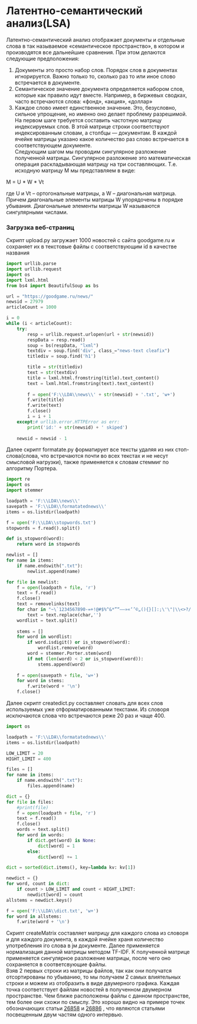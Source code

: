 # Латентно-семантический анализ(LSA)
Латентно-семантический анализ отображает документы и отдельные слова в так называемое «семантическое пространство», в котором и производятся все дальнейшие сравнения. При этом делаются следующие предположения:
<br>
1) Документы это просто набор слов. Порядок слов в документах игнорируется. Важно только то, сколько раз то или иное слово встречается в документе.<br>
2) Семантическое значение документа определяется набором слов, которые как правило идут вместе. Например, в биржевых сводках, часто встречаются слова: «фонд», «акция», «доллар»<br>
3) Каждое слово имеет единственное значение. Это, безусловно, сильное упрощение, но именно оно делает проблему разрешимой.<br>
На первом шаге требуется составить частотную матрицу индексируемых слов. В этой матрице строки соответствуют индексированным словам, а столбцы — документам. В каждой ячейке матрицы указано какое количество раз слово встречается в соответствующем документе. <br>
Следующим шагом мы проводим сингулярное разложение полученной матрицы. Сингулярное разложение это математическая операция раскладывающая матрицу на три составляющих. Т.е. исходную матрицу M мы представляем в виде: <br>

M = U * W * Vt

где U и Vt – ортогональные матрицы, а W – диагональная матрица. Причем диагональные элементы матрицы W упорядочены в порядке убывания. Диагональные элементы матрицы W называются сингулярными числами.

### Загрузка веб-страниц

Скрипт upload.py загружает 1000 новостей с сайта goodgame.ru и сохраняет их в текстовые файлы с соответствующим id в качестве названия

```python
import urllib.parse
import urllib.request
import os
import lxml.html
from bs4 import BeautifulSoup as bs

url = "https://goodgame.ru/news/"
newsid = 27979
articleCount = 1000

i = 0
while (i < articleCount):
	try:
		resp = urllib.request.urlopen(url + str(newsid))
		respData = resp.read()
		soup = bs(respData, "lxml")
		textdiv = soup.find('div', class_="news-text cleafix")
		titlediv = soup.find('h1')

		title = str(titlediv)
		text = str(textdiv)
		title = lxml.html.fromstring(title).text_content()
		text = lxml.html.fromstring(text).text_content()
		
		f = open('F:\\LDA\\news\\' + str(newsid) + '.txt', 'w+')
		f.write(title)
		f.write(text)
		f.close()
		i = i + 1
	except:# urllib.error.HTTPError as err:
		print('id:' + str(newsid) + ' skiped')
		
	newsid = newsid - 1
```
Далее скрипт formatate.py форматирует все тексты удаляя из них стоп-слова(слова, что встречаются почти во всех текстах и не несут смысловой нагрузки), также применяется к словам стеммиг по алгоритму Портера.
```python
import re
import os
import stemmer

loadpath = 'F:\\LDA\\news\\'
savepath = 'F:\\LDA\\formatatednews\\'
items = os.listdir(loadpath)

f = open('F:\\LDA\\stopwords.txt')
stopwords = f.read().split()

def is_stopword(word):
	return word in stopwords

newlist = []
for name in items:
    if name.endswith(".txt"):
        newlist.append(name)

for file in newlist:
	f = open(loadpath + file, 'r')
	text = f.read()
	f.close()
	text = removelinks(text)
	for char in "~\`1234567890-=+!@#$%^&*”“–—»«‘’©„(){}[]:;\'\"|\\<>?/.,":  
		text = text.replace(char,'') 
	wordlist = text.split()
	
	stems = []
	for word in wordlist:
		if word.isdigit() or is_stopword(word):
			wordlist.remove(word)
		word = stemmer.Porter.stem(word)
		if not (len(word) < 2 or is_stopword(word)):
			stems.append(word)
	
	f = open(savepath + file, 'w+')
	for word in stems:
		f.write(word + '\n')
	f.close()
```
Далее скрипт createdict.py составляет словать для всех слов используемых уже отформатированными текстами. Из словоря исключаются слова что встречаются реже 20 раз и чаще 400.
```python
import os

loadpath = 'F:\\LDA\\formatatednews\\'
items = os.listdir(loadpath)

LOW_LIMIT = 20
HIGHT_LIMIT = 400

files = []
for name in items:
    if name.endswith(".txt"):
        files.append(name)

dict = {}
for file in files:
	#print(file)
	f = open(loadpath + file, 'r')
	text = f.read()
	f.close()
	words = text.split()
	for word in words:
		if dict.get(word) is None:
			dict[word] = 1
		else:
			dict[word] += 1

dict = sorted(dict.items(), key=lambda kv: kv[1])

newdict = {}
for word, count in dict:
	if count > LOW_LIMIT and count < HIGHT_LIMIT:
		newdict[word] = count
allstems = newdict.keys()

f = open('F:\\LDA\\dict.txt', 'w+')
for word in allstems:
	f.write(word + '\n')
```
Скрипт createMatrix составляет матрицу для каждого слова из словоря и для каждого документа, в каждой ячейке храня количество употребления iго слова в jм документе. Далее применяется нормализация данной матрицы методом TF-IDF. К полученной матрице применяется сингулярное разложение матрицы, после чего оно сохраняется в соответсвующие файлы.<br>
Взяв 2 первых строки из матрицы файлов, так как они получатся отсортированы по убыванию, то мы получаем 2 самых влиятельных строки и можем из отобразить в виде двумерного графика.
[](https://github.com/SaVa111/LSA/blob/master/Screenshot_1.jpg?raw=true)
Каждая точка соответствует файлам новостей в полученном двумерном пространстве.
[](https://github.com/SaVa111/LSA/blob/master/Screenshot_2.jpg?raw=true)
Чем ближе расположены файлы с данном пространстве, тем более они схожи по смыслу. Это хорошо видно на примере точек обозначающих статьи 
[26858](https://goodgame.ru/news/26858) и [26886](https://goodgame.ru/news/26886) , что являются статьями посвещенным двум частям одного интервью.

[](https://github.com/SaVa111/LSA/blob/master/Screenshot_3.jpg?raw=true)
